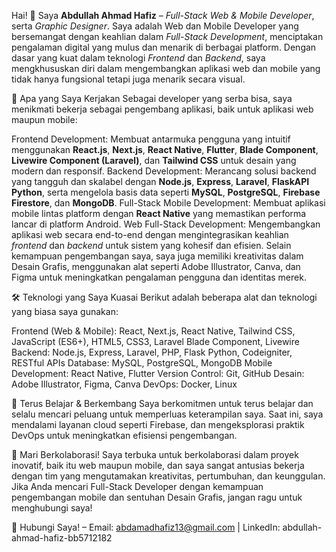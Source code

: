 Hai! 👋 Saya **Abdullah Ahmad Hafiz** – *Full-Stack Web & Mobile Developer*, serta *Graphic Designer*. 
Saya adalah Web dan Mobile Developer yang bersemangat dengan keahlian dalam *Full-Stack Development*, menciptakan pengalaman digital yang mulus dan menarik di berbagai platform. Dengan dasar yang kuat dalam teknologi *Frontend* dan *Backend*, saya mengkhususkan diri dalam mengembangkan aplikasi web dan mobile yang tidak hanya fungsional tetapi juga menarik secara visual.

🚀 Apa yang Saya Kerjakan
Sebagai developer yang serba bisa, saya menikmati bekerja sebagai pengembang aplikasi, baik untuk aplikasi web maupun mobile:

Frontend Development: Membuat antarmuka pengguna yang intuitif menggunakan **React.js**, **Next.js**, **React Native**, **Flutter**, **Blade Component**, **Livewire Component (Laravel)**, dan **Tailwind CSS** untuk desain yang modern dan responsif.
Backend Development: Merancang solusi backend yang tangguh dan skalabel dengan **Node.js**, **Express**, **Laravel**, **FlaskAPI Python**, serta mengelola basis data seperti **MySQL**, **PostgreSQL**, **Firebase Firestore**, dan **MongoDB**.
Full-Stack Mobile Development: Membuat aplikasi mobile lintas platform dengan **React Native** yang memastikan performa lancar di platform Android.
Web Full-Stack Development: Mengembangkan aplikasi web secara end-to-end dengan mengintegrasikan keahlian *frontend* dan *backend* untuk sistem yang kohesif dan efisien.
Selain kemampuan pengembangan saya, saya juga memiliki kreativitas dalam Desain Grafis, menggunakan alat seperti Adobe Illustrator, Canva, dan Figma untuk meningkatkan pengalaman pengguna dan identitas merek.

🛠️ Teknologi yang Saya Kuasai
Berikut adalah beberapa alat dan teknologi yang biasa saya gunakan:

Frontend (Web & Mobile): React, Next.js, React Native, Tailwind CSS, JavaScript (ES6+), HTML5, CSS3, Laravel Blade Component, Livewire
Backend: Node.js, Express, Laravel, PHP, Flask Python, Codeigniter, RESTful APIs
Database: MySQL, PostgreSQL, MongoDB
Mobile Development: React Native, Flutter
Version Control: Git, GitHub
Desain: Adobe Illustrator, Figma, Canva
DevOps: Docker, Linux

🌱 Terus Belajar & Berkembang
Saya berkomitmen untuk terus belajar dan selalu mencari peluang untuk memperluas keterampilan saya. Saat ini, saya mendalami layanan cloud seperti Firebase, dan mengeksplorasi praktik DevOps untuk meningkatkan efisiensi pengembangan.

👥 Mari Berkolaborasi!
Saya terbuka untuk berkolaborasi dalam proyek inovatif, baik itu web maupun mobile, dan saya sangat antusias bekerja dengan tim yang mengutamakan kreativitas, pertumbuhan, dan keunggulan. Jika Anda mencari Full-Stack Developer dengan kemampuan pengembangan mobile dan sentuhan Desain Grafis, jangan ragu untuk menghubungi saya!

📧 Hubungi Saya! – Email: abdamadhafiz13@gmail.com | LinkedIn: abdullah-ahmad-hafiz-bb5712182
